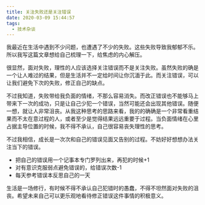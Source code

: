 ```yaml
---
title: 关注失败还是关注错误
date: 2020-03-09 15:44:57
tags:
  - 技术杂谈
---
```

我最近在生活中遇到不少问题，也遭遇了不少的失败。这些失败导致我郁郁不乐。所以我写这篇文章想给自己梳理一下，给焦虑的内心解压。

很显然，面对失败，理性的人应该选择关注错误而不是关注失败。虽然失败的确是一个让人难过的结果，但是生活并不一定给时间让你沉湎于此。而关注错误，可以让我们避免下次的失败，修正自己的缺点。

不过我知道，失败带给我负面的情绪，不那么容易消失。而改正错误也不能够马上带来下一次的成功，只是让自己少犯一个错误，当然可能还会出现其他错误。随便一想，就让人非常沮丧。从我这种思考的思路来看，我的的确确是一个非常看重结果而不太在意过程的人，或者至少是觉得结果远远重要于过程。当负面情绪在心里占据主导位置的时候，我不得不承认，自己很容易丧失理性的思考。

不过我相信，成长是一次次和自己的错误见面又告别的过程。不妨好好想想办法关注当下的错误。

- 把自己的错误用一个记事本专门罗列出来，再犯的时候+1
- 对有意识克服弱点避免错误的，给错误次数-1
- 每天参考错误本反思自己的一天

生活是一场修行，有时候不得不承认自己犯错时的愚蠢，不得不坦然面对失败的沮丧。希望未来自己可以更乐观地看待修正错误这件事情的积极意义。

